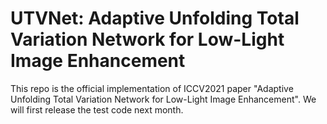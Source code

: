 # UTVNet: Adaptive Unfolding Total Variation Network for Low-Light Image Enhancement

This repo is the official implementation of ICCV2021 paper "Adaptive Unfolding Total Variation Network for Low-Light Image Enhancement". We will first release the test code next month.


